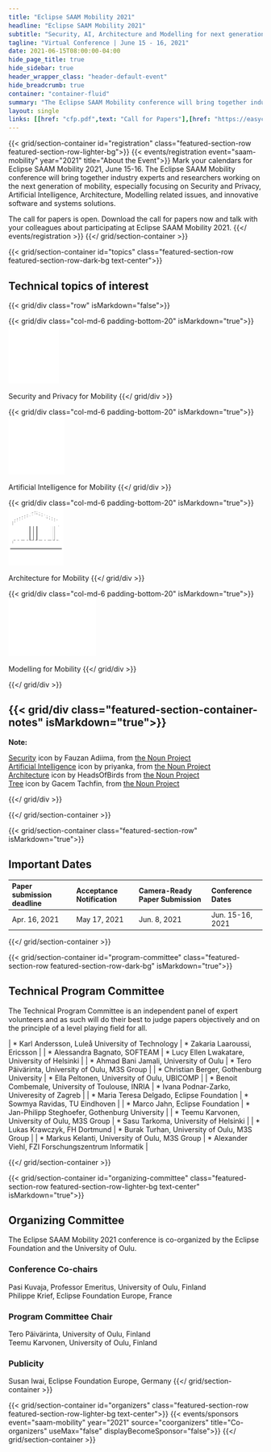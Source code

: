 ```yaml
---
title: "Eclipse SAAM Mobility 2021"
headline: "Eclipse SAAM Mobility 2021"
subtitle: "Security, AI, Architecture and Modelling for next generation Mobility"
tagline: "Virtual Conference | June 15 - 16, 2021"
date: 2021-06-15T08:00:00-04:00
hide_page_title: true
hide_sidebar: true
header_wrapper_class: "header-default-event"
hide_breadcrumb: true
container: "container-fluid"
summary: "The Eclipse SAAM Mobility conference will bring together industry experts and researchers working on the next generation of mobility, especially focusing on Security and Privacy, Artificial Intelligence, Architecture, and Modelling related issues, and innovative software and systems solutions."
layout: single
links: [[href: "cfp.pdf",text: "Call for Papers"],[href: "https://easychair.org/my/conference?conf=esaamm2021#",text: "Submit a Paper"]]
---
```

<!-- Introduction -->
{{< grid/section-container id="registration" class="featured-section-row featured-section-row-lighter-bg">}}
{{< events/registration event="saam-mobility" year="2021" title="About the Event">}}
Mark your calendars for Eclipse SAAM Mobility 2021, June 15-16. The Eclipse SAAM Mobility conference will bring together industry experts and researchers working on the next generation of mobility, especially focusing on Security and Privacy, Artificial Intelligence, Architecture, Modelling related issues, and innovative software and systems solutions. 

The call for papers is open. Download the call for papers now and talk with your colleagues about participating at Eclipse SAAM Mobility 2021. 
{{</ events/registration >}}
{{</ grid/section-container >}}

<!-- Topics -->
{{< grid/section-container id="topics" class="featured-section-row featured-section-row-dark-bg text-center">}}

<h2>Technical topics of interest</h2>

{{< grid/div class="row" isMarkdown="false">}}

{{< grid/div class="col-md-6 padding-bottom-20" isMarkdown="true">}}
![Security and Privacy for Mobility](images/security.png)

Security and Privacy for Mobility
{{</ grid/div >}}

{{< grid/div class="col-md-6 padding-bottom-20" isMarkdown="true">}}
![Artificial Intelligence for Mobility](images/ai.png)

Artificial Intelligence for Mobility
{{</ grid/div >}}

{{< grid/div class="col-md-6 padding-bottom-20" isMarkdown="true">}}
![Architecture for Mobility](images/architecture.png)

Architecture for Mobility
{{</ grid/div >}}

{{< grid/div class="col-md-6 padding-bottom-20" isMarkdown="true">}}
![Modelling for IoT](images/modeling.png)

Modelling for Mobility
{{</ grid/div >}}


{{</ grid/div >}}

{{< grid/div class="featured-section-container-notes" isMarkdown="true">}}
---
**Note:**

[Security](https://thenounproject.com/search/?q=security&i=3349833) icon by Fauzan Adiima, from [the Noun Project](http://thenounproject.com/) \
[Artificial Intelligence](https://thenounproject.com/search/?q=artificial%20intelligence&i=2858867) icon by priyanka, from [the Noun Project](http://thenounproject.com/) \
[Architecture](https://thenounproject.com/search/?q=temple&i=1613664) icon by HeadsOfBirds from [the Noun Project](http://thenounproject.com/) \
[Tree](https://thenounproject.com/search/?q=modelling&i=2710243) icon by Gacem Tachfin, from [the Noun Project](http://thenounproject.com/)

{{</ grid/div >}}


{{</ grid/section-container >}}


[//]: # (Dates)
{{< grid/section-container class="featured-section-row" isMarkdown="true">}}

## Important Dates

| Paper submission deadline | Acceptance Notification | Camera-Ready Paper Submission |    Conference Dates   |
| :------------------------ | :---------------------- | :---------------------------- | :-------------------- |
|      Apr. 16, 2021        |      May 17, 2021       |      Jun. 8, 2021             |      Jun. 15-16, 2021 |

{{</ grid/section-container >}}

[//]: # (TCP)
{{< grid/section-container id="program-committee" class="featured-section-row featured-section-row-dark-bg" isMarkdown="true">}}
## Technical Program Committee 

The Technical Program Committee is an independent panel of expert volunteers and as such will do their best to judge papers objectively and on the principle of a level playing field for all. 

| * Karl Andersson, Luleå University of Technology    | * Zakaria Laaroussi, Ericsson                        |
| * Alessandra Bagnato, SOFTEAM                       | * Lucy Ellen Lwakatare, University of Helsinki       |
| * Ahmad Bani Jamali, University of Oulu             | * Tero Päivärinta, University of Oulu, M3S Group     |
| * Christian Berger, Gothenburg University           | * Ella Peltonen, University of Oulu, UBICOMP         |
| * Benoit Combemale, University of Toulouse, INRIA   | * Ivana Podnar-Zarko, Univeresity of Zagreb          |
| * Maria Teresa Delgado, Eclipse Foundation          | * Sowmya Ravidas, TU Eindhoven                       |
| * Marco Jahn, Eclipse Foundation                    | * Jan-Philipp Steghoefer, Gothenburg University      |
| * Teemu Karvonen, University of Oulu, M3S Group     | * Sasu Tarkoma, University of Helsinki               |
| * Lukas Krawczyk, FH Dortmund                       | * Burak Turhan, University of Oulu, M3S Group        |
| * Markus Kelanti, University of Oulu, M3S Group     | * Alexander Viehl, FZI Forschungszentrum Informatik  |


{{</ grid/section-container >}}

[//]: # (Organizing Committee)
{{< grid/section-container id="organizing-committee" class="featured-section-row featured-section-row-lighter-bg text-center" isMarkdown="true">}}

## Organizing Committee 

The Eclipse SAAM Mobility 2021 conference is co-organized by the Eclipse Foundation and the University of Oulu.

### Conference Co-chairs

Pasi Kuvaja, Professor Emeritus, University of Oulu, Finland\
Philippe Krief, Eclipse Foundation Europe, France

### Program Committee Chair
Tero Päivärinta, University of Oulu, Finland\
Teemu Karvonen, University of Oulu, Finland

### Publicity  
Susan Iwai, Eclipse Foundation Europe, Germany
{{</ grid/section-container >}}

<!--
{{< grid/section-container id="speakers" class="featured-section-row text-center featured-section-row-dark-bg eclipsefdn-user-display-circle" >}}
  {{< events/user_display event="saam-mobility" year="2021" title="Speakers" source="speakers" />}}
{{</ grid/section-container >}}

{{< grid/section-container id="agenda" class="featured-section-row featured-section-row-light-bg" title="Agenda">}}
  {{< events/agenda event="saam-mobility" year="2021" >}}
{{</ grid/section-container >}}
-->

{{< grid/section-container id="organizers" class="featured-section-row featured-section-row-lighter-bg text-center">}}
  {{< events/sponsors event="saam-mobility" year="2021" source="coorganizers" title="Co-organizers" useMax="false" displayBecomeSponsor="false">}}
{{</ grid/section-container >}}

